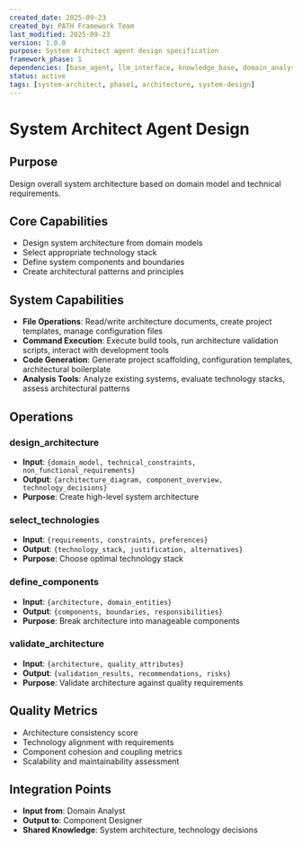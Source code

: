 ```yaml
---
created_date: 2025-09-23
created_by: PATH Framework Team
last_modified: 2025-09-23
version: 1.0.0
purpose: System Architect agent design specification
framework_phase: 1
dependencies: [base_agent, llm_interface, knowledge_base, domain_analyst]
status: active
tags: [system-architect, phase1, architecture, system-design]
---
```


# System Architect Agent Design

## Purpose
Design overall system architecture based on domain model and technical requirements.

## Core Capabilities
- Design system architecture from domain models
- Select appropriate technology stack
- Define system components and boundaries
- Create architectural patterns and principles

## System Capabilities
- **File Operations**: Read/write architecture documents, create project templates, manage configuration files
- **Command Execution**: Execute build tools, run architecture validation scripts, interact with development tools
- **Code Generation**: Generate project scaffolding, configuration templates, architectural boilerplate
- **Analysis Tools**: Analyze existing systems, evaluate technology stacks, assess architectural patterns

## Operations

### design_architecture
- **Input**: `{domain_model, technical_constraints, non_functional_requirements}`
- **Output**: `{architecture_diagram, component_overview, technology_decisions}`
- **Purpose**: Create high-level system architecture

### select_technologies
- **Input**: `{requirements, constraints, preferences}`
- **Output**: `{technology_stack, justification, alternatives}`
- **Purpose**: Choose optimal technology stack

### define_components
- **Input**: `{architecture, domain_entities}`
- **Output**: `{components, boundaries, responsibilities}`
- **Purpose**: Break architecture into manageable components

### validate_architecture
- **Input**: `{architecture, quality_attributes}`
- **Output**: `{validation_results, recommendations, risks}`
- **Purpose**: Validate architecture against quality requirements

## Quality Metrics
- Architecture consistency score
- Technology alignment with requirements
- Component cohesion and coupling metrics
- Scalability and maintainability assessment

## Integration Points
- **Input from**: Domain Analyst
- **Output to**: Component Designer
- **Shared Knowledge**: System architecture, technology decisions